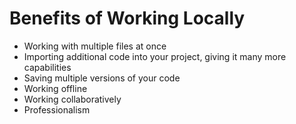 # Benefits of Working Locally

- Working with multiple files at once
- Importing additional code into your project, giving it many more capabilities
- Saving multiple versions of your code
- Working offline
- Working collaboratively 
- Professionalism